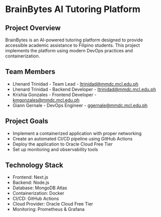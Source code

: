 # BrainBytes AI Tutoring Platform

## Project Overview
BrainBytes is an AI-powered tutoring platform designed to provide accessible academic assistance to Filipino students. This project implements the platform using modern DevOps practices and containerization.

## Team Members
- Lhenard Trinidad - Team Lead - ltrinidad@mmdc.mcl.edu.ph
- Lhenard Trinidad - Backend Developer - ltrinidad@mmdc.mcl.edu.ph
- Krixhia Gonzales - Frontend Developer - kmgonzales@mmdc.mcl.edu.ph
- Giann Gernale - DevOps Engineer - ggernale@mmdc.mcl.edu.ph

## Project Goals
- Implement a containerized application with proper networking
- Create an automated CI/CD pipeline using GitHub Actions
- Deploy the application to Oracle Cloud Free Tier
- Set up monitoring and observability tools

## Technology Stack
- Frontend: Next.js
- Backend: Node.js
- Database: MongoDB Atlas
- Containerization: Docker
- CI/CD: GitHub Actions
- Cloud Provider: Oracle Cloud Free Tier
- Monitoring: Prometheus & Grafana
